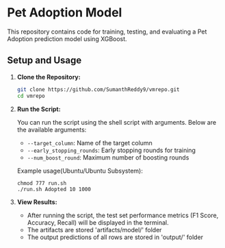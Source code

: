 # Pet Adoption Model

This repository contains code for training, testing, and evaluating a Pet Adoption prediction model using XGBoost.

## Setup and Usage

1. **Clone the Repository:**

    ```sh
    git clone https://github.com/SumanthReddy9/vmrepo.git
    cd vmrepo
    ```

2. **Run the Script:**

    You can run the script using the shell script with arguments. Below are the available arguments:

    - `--target_column`: Name of the target column 
    - `--early_stopping_rounds`: Early stopping rounds for training 
    - `--num_boost_round`: Maximum number of boosting rounds 

    Example usage(Ubuntu/Ubuntu Subsystem):

    ```
    chmod 777 run.sh 
    ./run.sh Adopted 10 1000
    ```

3. **View Results:**

    - After running the script, the test set performance metrics (F1 Score, Accuracy, Recall) will be displayed in the terminal.
    - The artifacts are stored 'artifacts/model/' folder
    - The output predictions of all rows are stored in 'output/' folder
     

